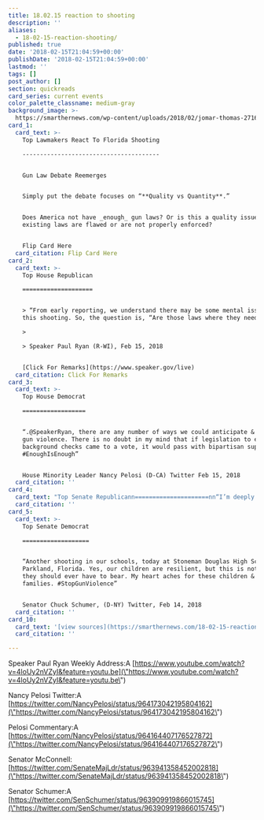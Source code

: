 ```yaml
---
title: 18.02.15 reaction to shooting
description: ''
aliases:
  - 18-02-15-reaction-shooting/
published: true
date: '2018-02-15T21:04:59+00:00'
publishDate: '2018-02-15T21:04:59+00:00'
lastmod: ''
tags: []
post_author: []
section: quickreads
card_series: current events
color_palette_classname: medium-gray
background_image: >-
  https://smarthernews.com/wp-content/uploads/2018/02/jomar-thomas-271602-1-360x360.jpg
card_1:
  card_text: >-
    Top Lawmakers React To Florida Shooting

    ---------------------------------------


    Gun Law Debate Reemerges


    Simply put the debate focuses on “**Quality vs Quantity**.”


    Does America not have _enough_ gun laws? Or is this a quality issue –
    existing laws are flawed or are not properly enforced?


    Flip Card Here
  card_citation: Flip Card Here
card_2:
  card_text: >-
    Top House Republican

    ====================


    > “From early reporting, we understand there may be some mental issues with
    this shooting. So, the question is, “Are those laws where they need to be?”

    > 

    > Speaker Paul Ryan (R-WI), Feb 15, 2018


    [Click For Remarks](https://www.speaker.gov/live)
  card_citation: Click For Remarks
card_3:
  card_text: >-
    Top House Democrat

    ==================


    “.@SpeakerRyan, there are any number of ways we could anticipate & prevent
    gun violence. There is no doubt in my mind that if legislation to expand
    background checks came to a vote, it would pass with bipartisan support.
    #EnoughIsEnough”


    House Minority Leader Nancy Pelosi (D-CA) Twitter Feb 15, 2018
  card_citation: ''
card_4:
  card_text: "Top Senate Republicann=====================nn“I’m deeply saddened by the horrific violence in Florida. Praying for the victims, their families, and the Parkland community. Always grateful for first responders who charge into harmax19s way.”nnSenator Mitch McConnell, Twitter, Feb 14, 2018"
  card_citation: ''
card_5:
  card_text: >-
    Top Senate Democrat

    ===================


    “Another shooting in our schools, today at Stoneman Douglas High School in
    Parkland, Florida. Yes, our children are resilient, but this is not a burden
    they should ever have to bear. My heart aches for these children & their
    families. #StopGunViolence”


    Senator Chuck Schumer, (D-NY) Twitter, Feb 14, 2018
  card_citation: ''
card_10:
  card_text: '[view sources](https://smarthernews.com/18-02-15-reaction-shooting/)'
  card_citation: ''

---
```

Speaker Paul Ryan Weekly Address:A [https://www.youtube.com/watch?v=4loUy2nVZyI&feature=youtu.be](\"https://www.youtube.com/watch?v=4loUy2nVZyI&feature=youtu.be\")

Nancy Pelosi Twitter:A [https://twitter.com/NancyPelosi/status/964173042195804162](\"https://twitter.com/NancyPelosi/status/964173042195804162\")

Pelosi Commentary:A [https://twitter.com/NancyPelosi/status/964164407176527872](\"https://twitter.com/NancyPelosi/status/964164407176527872\")

Senator McConnell: [https://twitter.com/SenateMajLdr/status/963941358452002818](\"https://twitter.com/SenateMajLdr/status/963941358452002818\")

Senator Schumer:A [https://twitter.com/SenSchumer/status/963909919866015745](\"https://twitter.com/SenSchumer/status/963909919866015745\")